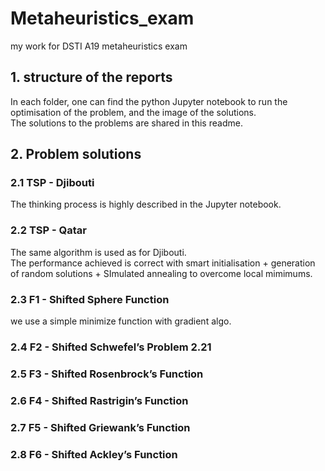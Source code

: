 # Metaheuristics_exam
my work for DSTI A19 metaheuristics exam

## 1. structure of the reports
In each folder, one can find the python Jupyter notebook to run the optimisation of the problem, and the image of the solutions.   
The solutions to the problems are shared in this readme.

## 2. Problem solutions
### 2.1 TSP - Djibouti
The thinking process is highly described in the Jupyter notebook.

### 2.2 TSP - Qatar
The same algorithm is used as for Djibouti.  
The performance achieved is correct with smart initialisation + generation of random solutions + SImulated annealing to overcome local mimimums.

### 2.3 F1 - Shifted Sphere Function
we use a simple minimize function with gradient algo.

### 2.4 F2 - Shifted Schwefel’s Problem 2.21

### 2.5 F3 - Shifted Rosenbrock’s Function

### 2.6 F4 - Shifted Rastrigin’s Function

### 2.7 F5 - Shifted Griewank’s Function

### 2.8 F6 - Shifted Ackley’s Function


